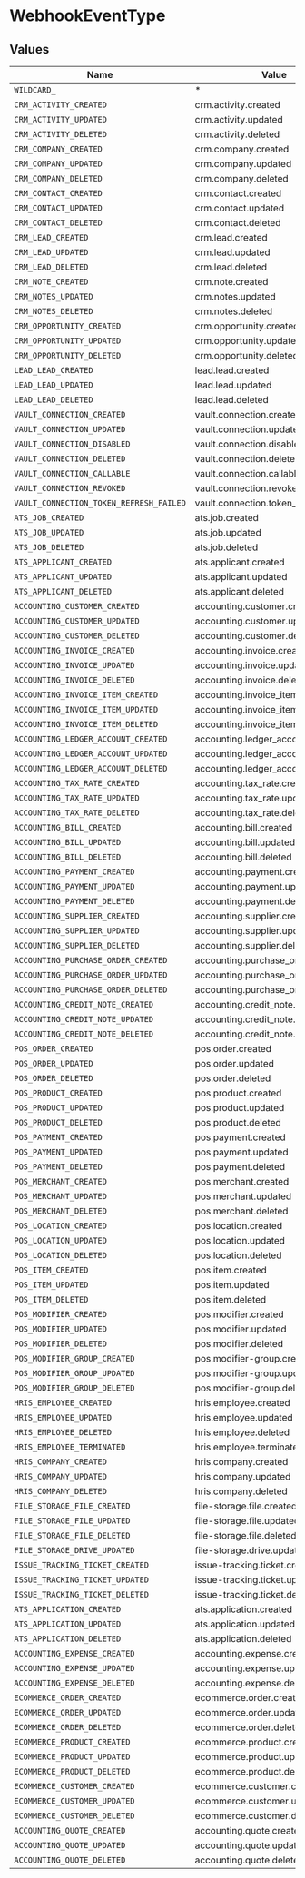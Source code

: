 # WebhookEventType


## Values

| Name                                    | Value                                   |
| --------------------------------------- | --------------------------------------- |
| `WILDCARD_`                             | *                                       |
| `CRM_ACTIVITY_CREATED`                  | crm.activity.created                    |
| `CRM_ACTIVITY_UPDATED`                  | crm.activity.updated                    |
| `CRM_ACTIVITY_DELETED`                  | crm.activity.deleted                    |
| `CRM_COMPANY_CREATED`                   | crm.company.created                     |
| `CRM_COMPANY_UPDATED`                   | crm.company.updated                     |
| `CRM_COMPANY_DELETED`                   | crm.company.deleted                     |
| `CRM_CONTACT_CREATED`                   | crm.contact.created                     |
| `CRM_CONTACT_UPDATED`                   | crm.contact.updated                     |
| `CRM_CONTACT_DELETED`                   | crm.contact.deleted                     |
| `CRM_LEAD_CREATED`                      | crm.lead.created                        |
| `CRM_LEAD_UPDATED`                      | crm.lead.updated                        |
| `CRM_LEAD_DELETED`                      | crm.lead.deleted                        |
| `CRM_NOTE_CREATED`                      | crm.note.created                        |
| `CRM_NOTES_UPDATED`                     | crm.notes.updated                       |
| `CRM_NOTES_DELETED`                     | crm.notes.deleted                       |
| `CRM_OPPORTUNITY_CREATED`               | crm.opportunity.created                 |
| `CRM_OPPORTUNITY_UPDATED`               | crm.opportunity.updated                 |
| `CRM_OPPORTUNITY_DELETED`               | crm.opportunity.deleted                 |
| `LEAD_LEAD_CREATED`                     | lead.lead.created                       |
| `LEAD_LEAD_UPDATED`                     | lead.lead.updated                       |
| `LEAD_LEAD_DELETED`                     | lead.lead.deleted                       |
| `VAULT_CONNECTION_CREATED`              | vault.connection.created                |
| `VAULT_CONNECTION_UPDATED`              | vault.connection.updated                |
| `VAULT_CONNECTION_DISABLED`             | vault.connection.disabled               |
| `VAULT_CONNECTION_DELETED`              | vault.connection.deleted                |
| `VAULT_CONNECTION_CALLABLE`             | vault.connection.callable               |
| `VAULT_CONNECTION_REVOKED`              | vault.connection.revoked                |
| `VAULT_CONNECTION_TOKEN_REFRESH_FAILED` | vault.connection.token_refresh.failed   |
| `ATS_JOB_CREATED`                       | ats.job.created                         |
| `ATS_JOB_UPDATED`                       | ats.job.updated                         |
| `ATS_JOB_DELETED`                       | ats.job.deleted                         |
| `ATS_APPLICANT_CREATED`                 | ats.applicant.created                   |
| `ATS_APPLICANT_UPDATED`                 | ats.applicant.updated                   |
| `ATS_APPLICANT_DELETED`                 | ats.applicant.deleted                   |
| `ACCOUNTING_CUSTOMER_CREATED`           | accounting.customer.created             |
| `ACCOUNTING_CUSTOMER_UPDATED`           | accounting.customer.updated             |
| `ACCOUNTING_CUSTOMER_DELETED`           | accounting.customer.deleted             |
| `ACCOUNTING_INVOICE_CREATED`            | accounting.invoice.created              |
| `ACCOUNTING_INVOICE_UPDATED`            | accounting.invoice.updated              |
| `ACCOUNTING_INVOICE_DELETED`            | accounting.invoice.deleted              |
| `ACCOUNTING_INVOICE_ITEM_CREATED`       | accounting.invoice_item.created         |
| `ACCOUNTING_INVOICE_ITEM_UPDATED`       | accounting.invoice_item.updated         |
| `ACCOUNTING_INVOICE_ITEM_DELETED`       | accounting.invoice_item.deleted         |
| `ACCOUNTING_LEDGER_ACCOUNT_CREATED`     | accounting.ledger_account.created       |
| `ACCOUNTING_LEDGER_ACCOUNT_UPDATED`     | accounting.ledger_account.updated       |
| `ACCOUNTING_LEDGER_ACCOUNT_DELETED`     | accounting.ledger_account.deleted       |
| `ACCOUNTING_TAX_RATE_CREATED`           | accounting.tax_rate.created             |
| `ACCOUNTING_TAX_RATE_UPDATED`           | accounting.tax_rate.updated             |
| `ACCOUNTING_TAX_RATE_DELETED`           | accounting.tax_rate.deleted             |
| `ACCOUNTING_BILL_CREATED`               | accounting.bill.created                 |
| `ACCOUNTING_BILL_UPDATED`               | accounting.bill.updated                 |
| `ACCOUNTING_BILL_DELETED`               | accounting.bill.deleted                 |
| `ACCOUNTING_PAYMENT_CREATED`            | accounting.payment.created              |
| `ACCOUNTING_PAYMENT_UPDATED`            | accounting.payment.updated              |
| `ACCOUNTING_PAYMENT_DELETED`            | accounting.payment.deleted              |
| `ACCOUNTING_SUPPLIER_CREATED`           | accounting.supplier.created             |
| `ACCOUNTING_SUPPLIER_UPDATED`           | accounting.supplier.updated             |
| `ACCOUNTING_SUPPLIER_DELETED`           | accounting.supplier.deleted             |
| `ACCOUNTING_PURCHASE_ORDER_CREATED`     | accounting.purchase_order.created       |
| `ACCOUNTING_PURCHASE_ORDER_UPDATED`     | accounting.purchase_order.updated       |
| `ACCOUNTING_PURCHASE_ORDER_DELETED`     | accounting.purchase_order.deleted       |
| `ACCOUNTING_CREDIT_NOTE_CREATED`        | accounting.credit_note.created          |
| `ACCOUNTING_CREDIT_NOTE_UPDATED`        | accounting.credit_note.updated          |
| `ACCOUNTING_CREDIT_NOTE_DELETED`        | accounting.credit_note.deleted          |
| `POS_ORDER_CREATED`                     | pos.order.created                       |
| `POS_ORDER_UPDATED`                     | pos.order.updated                       |
| `POS_ORDER_DELETED`                     | pos.order.deleted                       |
| `POS_PRODUCT_CREATED`                   | pos.product.created                     |
| `POS_PRODUCT_UPDATED`                   | pos.product.updated                     |
| `POS_PRODUCT_DELETED`                   | pos.product.deleted                     |
| `POS_PAYMENT_CREATED`                   | pos.payment.created                     |
| `POS_PAYMENT_UPDATED`                   | pos.payment.updated                     |
| `POS_PAYMENT_DELETED`                   | pos.payment.deleted                     |
| `POS_MERCHANT_CREATED`                  | pos.merchant.created                    |
| `POS_MERCHANT_UPDATED`                  | pos.merchant.updated                    |
| `POS_MERCHANT_DELETED`                  | pos.merchant.deleted                    |
| `POS_LOCATION_CREATED`                  | pos.location.created                    |
| `POS_LOCATION_UPDATED`                  | pos.location.updated                    |
| `POS_LOCATION_DELETED`                  | pos.location.deleted                    |
| `POS_ITEM_CREATED`                      | pos.item.created                        |
| `POS_ITEM_UPDATED`                      | pos.item.updated                        |
| `POS_ITEM_DELETED`                      | pos.item.deleted                        |
| `POS_MODIFIER_CREATED`                  | pos.modifier.created                    |
| `POS_MODIFIER_UPDATED`                  | pos.modifier.updated                    |
| `POS_MODIFIER_DELETED`                  | pos.modifier.deleted                    |
| `POS_MODIFIER_GROUP_CREATED`            | pos.modifier-group.created              |
| `POS_MODIFIER_GROUP_UPDATED`            | pos.modifier-group.updated              |
| `POS_MODIFIER_GROUP_DELETED`            | pos.modifier-group.deleted              |
| `HRIS_EMPLOYEE_CREATED`                 | hris.employee.created                   |
| `HRIS_EMPLOYEE_UPDATED`                 | hris.employee.updated                   |
| `HRIS_EMPLOYEE_DELETED`                 | hris.employee.deleted                   |
| `HRIS_EMPLOYEE_TERMINATED`              | hris.employee.terminated                |
| `HRIS_COMPANY_CREATED`                  | hris.company.created                    |
| `HRIS_COMPANY_UPDATED`                  | hris.company.updated                    |
| `HRIS_COMPANY_DELETED`                  | hris.company.deleted                    |
| `FILE_STORAGE_FILE_CREATED`             | file-storage.file.created               |
| `FILE_STORAGE_FILE_UPDATED`             | file-storage.file.updated               |
| `FILE_STORAGE_FILE_DELETED`             | file-storage.file.deleted               |
| `FILE_STORAGE_DRIVE_UPDATED`            | file-storage.drive.updated              |
| `ISSUE_TRACKING_TICKET_CREATED`         | issue-tracking.ticket.created           |
| `ISSUE_TRACKING_TICKET_UPDATED`         | issue-tracking.ticket.updated           |
| `ISSUE_TRACKING_TICKET_DELETED`         | issue-tracking.ticket.deleted           |
| `ATS_APPLICATION_CREATED`               | ats.application.created                 |
| `ATS_APPLICATION_UPDATED`               | ats.application.updated                 |
| `ATS_APPLICATION_DELETED`               | ats.application.deleted                 |
| `ACCOUNTING_EXPENSE_CREATED`            | accounting.expense.created              |
| `ACCOUNTING_EXPENSE_UPDATED`            | accounting.expense.updated              |
| `ACCOUNTING_EXPENSE_DELETED`            | accounting.expense.deleted              |
| `ECOMMERCE_ORDER_CREATED`               | ecommerce.order.created                 |
| `ECOMMERCE_ORDER_UPDATED`               | ecommerce.order.updated                 |
| `ECOMMERCE_ORDER_DELETED`               | ecommerce.order.deleted                 |
| `ECOMMERCE_PRODUCT_CREATED`             | ecommerce.product.created               |
| `ECOMMERCE_PRODUCT_UPDATED`             | ecommerce.product.updated               |
| `ECOMMERCE_PRODUCT_DELETED`             | ecommerce.product.deleted               |
| `ECOMMERCE_CUSTOMER_CREATED`            | ecommerce.customer.created              |
| `ECOMMERCE_CUSTOMER_UPDATED`            | ecommerce.customer.updated              |
| `ECOMMERCE_CUSTOMER_DELETED`            | ecommerce.customer.deleted              |
| `ACCOUNTING_QUOTE_CREATED`              | accounting.quote.created                |
| `ACCOUNTING_QUOTE_UPDATED`              | accounting.quote.updated                |
| `ACCOUNTING_QUOTE_DELETED`              | accounting.quote.deleted                |